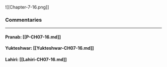 ![[Chapter-7-16.png]]

### Commentaries

---

#### Pranab: [[P-CH07-16.md]]

#### Yukteshwar: [[Yukteshwar-CH07-16.md]]

#### Lahiri: [[Lahiri-CH07-16.md]]

